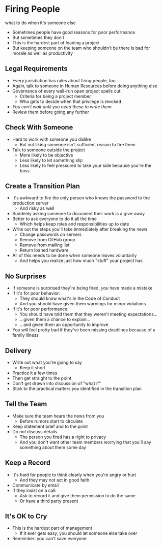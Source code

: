 # Firing People

<p class="subtitle">what to do when it's someone else</p>

-   Sometimes people have good reasons for poor performance
-   But sometimes they don't
-   This is the hardest part of leading a project
-   But keeping someone on the team who shouldn't be there is bad for morale as well as productivity

## Legal Requirements

-   Every jurisdiction has rules about firing people, too
-   Again, talk to someone in Human Resources before doing anything else
-   Governance of every well-run open project spells out:
    -   Criteria for being a project member
    -   Who gets to decide when that privilege is revoked
-   *You can't wait until you need these to write them*
-   Review them before going any further

## Check With Someone

-   Hard to work with someone you dislike
    -   But not liking someone isn't sufficient reason to fire them
-   Talk to someone outside the project
    -   More likely to be objective
    -   Less likely to let something slip
    -   Less likely to feel pressured to take your side because you're the boss

## Create a Transition Plan

-   It's awkward to fire the only person who knows the password to the production server
    -   And risky as well
-   Suddenly asking someone to document their work is a give-away
-   Better to ask everyone to do it all the time
    -   Which helps keep roles and responsibilities up to date
-   Write out the steps you'll take immediately after breaking the news
    -   Change passwords on servers
    -   Remove from GitHub group
    -   Remove from mailing list
    -   Return loaned hardware
-   All of this needs to be done when someone leaves voluntarily
    -   And helps you realize just how much "stuff" your project has

## No Surprises

-   If someone is surprised they're being fired, *you* have made a mistake
-   If it's for poor behavior:
    -   They should know what's in the Code of Conduct
    -   And you should have given them warnings for minor violations
-   If it's for poor performance:
    -   You should have told them that they weren't meeting expectations…
    -   …given them a chance to explain…
    -   …and given them an opportunity to improve
-   You will feel pretty bad if they've been missing deadlines because of a family illness

## Delivery

-   Write out what you're going to say
    -   Keep it short
-   Practice it a few times
-   Then get straight to the point
-   Don't get drawn into discussion of "what if"
-   Stick to the practical matters you identified in the transition plan

## Tell the Team

-   Make sure the team hears the news from you
    -   Before rumors start to circulate
-   Keep statement brief and to the point
-   Do *not* discuss details
    -   The person you fired has a right to privacy
    -   And you don't want other team members worrying that you'll say something about them some day

## Keep a Record

-   It's hard for people to think clearly when you're angry or hurt
    -   And they may not act in good faith
-   Communicate by email
-   If they insist on a call:
    -   Ask to record it and give them permission to do the same
    -   Or have a third party present

## It's OK to Cry

-   This is the hardest part of management
    -   If it ever gets easy, you should let someone else take over
-   Remember: you can't save everyone
